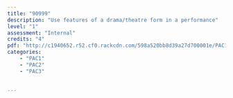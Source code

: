 ```yaml
---
title: "90999"
description: "Use features of a drama/theatre form in a performance"
level: "1"
assessment: "Internal"
credits: "4"
pdf: "http://c1940652.r52.cf0.rackcdn.com/598a520bb8d39a27d700001e/PAC1-as90999.pdf"
categories:
    - "PAC1"
    - "PAC2"
    - "PAC3"
    
    
---
```

